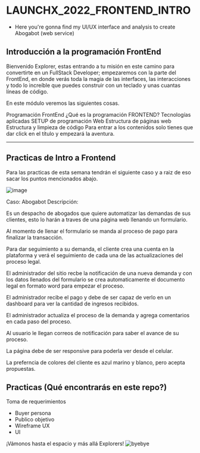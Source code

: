 # LAUNCHX_2022_FRONTEND_INTRO
* Here you're gonna find my UI/UX interface and analysis to create Abogabot (web service)

## Introducción a la programación FrontEnd
Bienvenido Explorer, estas entrando a tu misión en este camino para convertirte en un FullStack Developer; empezaremos con la parte del FrontEnd, en donde verás toda la magia de las interfaces, las interacciones y todo lo increíble que puedes construir con un teclado y unas cuantas líneas de código.

En este módulo veremos las siguientes cosas.

Programación FrontEnd
¿Qué es la programación FRONTEND?
Tecnologías aplicadas
SETUP de programación Web
Estructura de páginas web
Estructura y limpieza de código
Para entrar a los contenidos solo tienes que dar click en el título y empezará la aventura.

______________________________________________________________

## Practicas de Intro a Frontend
Para las practicas de esta semana tendrán el siguiente caso y a raiz de eso sacar los puntos mencionados abajo.

![image](https://user-images.githubusercontent.com/62974302/156944604-71302076-e856-4d6e-a6fd-13facf7f37aa.png)

Caso: Abogabot Descripción:

Es un despacho de abogados que quiere automatizar las demandas de sus clientes, esto lo harán a traves de una página web llenando un formulario.

Al momento de llenar el formulario se manda al proceso de pago para finalizar la transacción.

Para dar seguimiento a su demanda, el cliente crea una cuenta en la plataforma y verá el seguimiento de cada una de las actualizaciones del proceso legal.

El administrador del sitio recbe la notificación de una nueva demanda y con los datos llenados del formulario se crea automaticamente el documento legal en formato word para empezar el proceso.

El administrador recibe el pago y debe de ser capaz de verlo en un dashboard para ver la cantidad de ingresos recibidos.

El administrador actualiza el proceso de la demanda y agrega comentarios en cada paso del proceso.

Al usuario le llegan correos de notificación para saber el avance de su proceso.

La página debe de ser responsive para poderla ver desde el celular.

La preferncia de colores del cliente es azul marino y blanco, pero acepta propuestas.

## Practicas (Qué encontrarás en este repo?)

Toma de requerimientos
* Buyer persona
* Publico objetivo
* Wireframe UX
* UI


¡Vámonos hasta el espacio y más allá Explorers!
![byebye](https://user-images.githubusercontent.com/62974302/156633075-03d1d091-a830-41dd-9021-d8d887922c5f.png)
